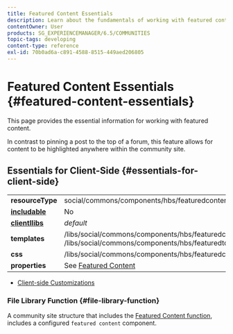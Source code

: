 ```yaml
---
title: Featured Content Essentials
description: Learn about the fundamentals of working with featured content that you want highlighted anywhere within the community site.
contentOwner: User
products: SG_EXPERIENCEMANAGER/6.5/COMMUNITIES
topic-tags: developing
content-type: reference
exl-id: 70b0ad6a-c891-4588-8515-449aed206805
---
```

# Featured Content Essentials  {#featured-content-essentials}

This page provides the essential information for working with featured content.

In contrast to pinning a post to the top of a forum, this feature allows for content to be highlighted anywhere within the community site.


## Essentials for Client-Side {#essentials-for-client-side}

<table>
 <tbody>
  <tr>
   <td> <strong>resourceType</strong></td>
   <td>social/commons/components/hbs/featuredcontent</td>
  </tr>
  <tr>
   <td> <a href="scf.md#add-or-include-a-communities-component"><strong>includable</strong></a></td>
   <td>No</td>
  </tr>
  <tr>
   <td> <a href="clientlibs.md"><strong>clientllibs</strong></a></td>
   <td> <i>default</i></td>
  </tr>
  <tr>
   <td> <strong>templates</strong></td>
   <td> /libs/social/commons/components/hbs/featuredcontent/featuredcontent.hbs<br /> /libs/social/commons/components/hbs/featuredtopic/featuredtopic.hbs</td>
  </tr>
  <tr>
   <td> <strong>css</strong></td>
   <td> /libs/social/commons/components/hbs/featuredcontent/clientlibs/featuredcontent.css</td>
  </tr>
  <tr>
   <td><strong> properties</strong></td>
   <td>See <a href="featured.md">Featured Content</a></td>
  </tr>
 </tbody>
</table>

* [Client-side Customizations](client-customize.md)

### File Library Function {#file-library-function}

A community site structure that includes the [Featured Content function](functions.md#featured-content-function), includes a configured `featured content` component.
